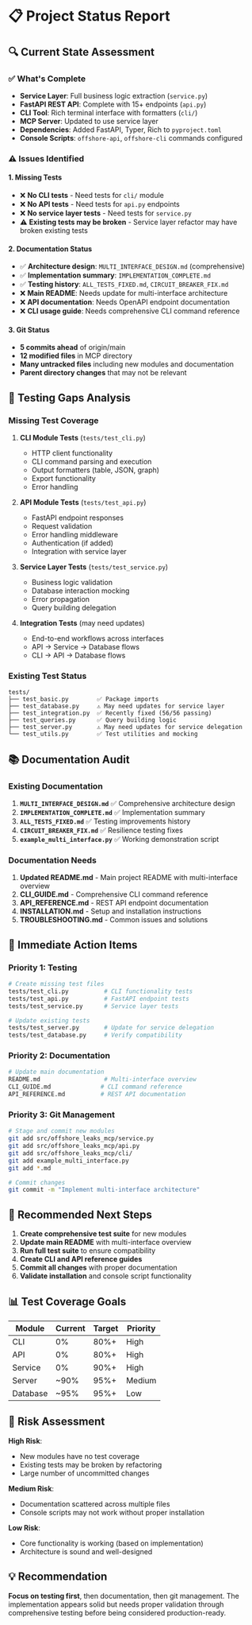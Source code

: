 # 📋 Project Status Report

## 🔍 **Current State Assessment**

### ✅ **What's Complete**
- **Service Layer**: Full business logic extraction (`service.py`)
- **FastAPI REST API**: Complete with 15+ endpoints (`api.py`)
- **CLI Tool**: Rich terminal interface with formatters (`cli/`)
- **MCP Server**: Updated to use service layer
- **Dependencies**: Added FastAPI, Typer, Rich to `pyproject.toml`
- **Console Scripts**: `offshore-api`, `offshore-cli` commands configured

### ⚠️ **Issues Identified**

#### 1. **Missing Tests**
- ❌ **No CLI tests** - Need tests for `cli/` module
- ❌ **No API tests** - Need tests for `api.py` endpoints
- ❌ **No service layer tests** - Need tests for `service.py`
- ⚠️ **Existing tests may be broken** - Service layer refactor may have broken existing tests

#### 2. **Documentation Status**
- ✅ **Architecture design**: `MULTI_INTERFACE_DESIGN.md` (comprehensive)
- ✅ **Implementation summary**: `IMPLEMENTATION_COMPLETE.md`
- ✅ **Testing history**: `ALL_TESTS_FIXED.md`, `CIRCUIT_BREAKER_FIX.md`
- ❌ **Main README**: Needs update for multi-interface architecture
- ❌ **API documentation**: Needs OpenAPI endpoint documentation
- ❌ **CLI usage guide**: Needs comprehensive CLI command reference

#### 3. **Git Status**
- **5 commits ahead** of origin/main
- **12 modified files** in MCP directory
- **Many untracked files** including new modules and documentation
- **Parent directory changes** that may not be relevant

## 🧪 **Testing Gaps Analysis**

### **Missing Test Coverage**

1. **CLI Module Tests** (`tests/test_cli.py`)
   - HTTP client functionality
   - CLI command parsing and execution
   - Output formatters (table, JSON, graph)
   - Export functionality
   - Error handling

2. **API Module Tests** (`tests/test_api.py`)
   - FastAPI endpoint responses
   - Request validation
   - Error handling middleware
   - Authentication (if added)
   - Integration with service layer

3. **Service Layer Tests** (`tests/test_service.py`)
   - Business logic validation
   - Database interaction mocking
   - Error propagation
   - Query building delegation

4. **Integration Tests** (may need updates)
   - End-to-end workflows across interfaces
   - API → Service → Database flows
   - CLI → API → Database flows

### **Existing Test Status**
```
tests/
├── test_basic.py        ✅ Package imports
├── test_database.py     ⚠️ May need updates for service layer
├── test_integration.py  ✅ Recently fixed (56/56 passing)
├── test_queries.py      ✅ Query building logic
├── test_server.py       ⚠️ May need updates for service delegation
└── test_utils.py        ✅ Test utilities and mocking
```

## 📚 **Documentation Audit**

### **Existing Documentation**
1. **`MULTI_INTERFACE_DESIGN.md`** ✅ Comprehensive architecture design
2. **`IMPLEMENTATION_COMPLETE.md`** ✅ Implementation summary
3. **`ALL_TESTS_FIXED.md`** ✅ Testing improvements history
4. **`CIRCUIT_BREAKER_FIX.md`** ✅ Resilience testing fixes
5. **`example_multi_interface.py`** ✅ Working demonstration script

### **Documentation Needs**
1. **Updated README.md** - Main project README with multi-interface overview
2. **CLI_GUIDE.md** - Comprehensive CLI command reference
3. **API_REFERENCE.md** - REST API endpoint documentation
4. **INSTALLATION.md** - Setup and installation instructions
5. **TROUBLESHOOTING.md** - Common issues and solutions

## 🔧 **Immediate Action Items**

### **Priority 1: Testing**
```bash
# Create missing test files
tests/test_cli.py          # CLI functionality tests
tests/test_api.py          # FastAPI endpoint tests
tests/test_service.py      # Service layer tests

# Update existing tests
tests/test_server.py       # Update for service delegation
tests/test_database.py     # Verify compatibility
```

### **Priority 2: Documentation**
```bash
# Update main documentation
README.md                  # Multi-interface overview
CLI_GUIDE.md              # CLI command reference
API_REFERENCE.md          # REST API documentation
```

### **Priority 3: Git Management**
```bash
# Stage and commit new modules
git add src/offshore_leaks_mcp/service.py
git add src/offshore_leaks_mcp/api.py
git add src/offshore_leaks_mcp/cli/
git add example_multi_interface.py
git add *.md

# Commit changes
git commit -m "Implement multi-interface architecture"
```

## 🎯 **Recommended Next Steps**

1. **Create comprehensive test suite** for new modules
2. **Update main README** with multi-interface overview
3. **Run full test suite** to ensure compatibility
4. **Create CLI and API reference guides**
5. **Commit all changes** with proper documentation
6. **Validate installation** and console script functionality

## 📊 **Test Coverage Goals**

| Module | Current | Target | Priority |
|--------|---------|--------|----------|
| CLI | 0% | 80%+ | High |
| API | 0% | 80%+ | High |
| Service | 0% | 90%+ | High |
| Server | ~90% | 95%+ | Medium |
| Database | ~95% | 95%+ | Low |

## 🚨 **Risk Assessment**

**High Risk**:
- New modules have no test coverage
- Existing tests may be broken by refactoring
- Large number of uncommitted changes

**Medium Risk**:
- Documentation scattered across multiple files
- Console scripts may not work without proper installation

**Low Risk**:
- Core functionality is working (based on implementation)
- Architecture is sound and well-designed

## 💡 **Recommendation**

**Focus on testing first**, then documentation, then git management. The implementation appears solid but needs proper validation through comprehensive testing before being considered production-ready.

